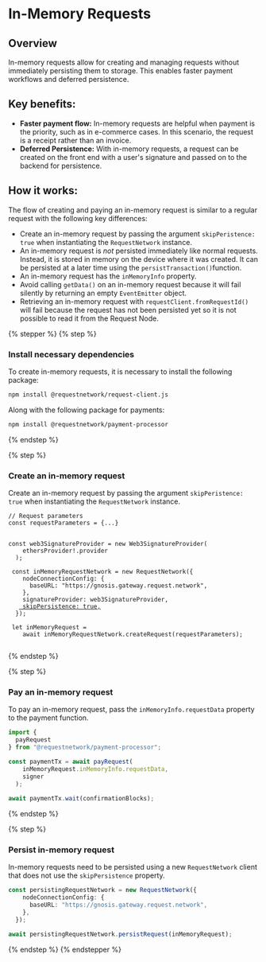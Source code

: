 # In-Memory Requests

## Overview

In-memory requests allow for creating and managing requests without immediately persisting them to storage. This enables faster payment workflows and deferred persistence.

## Key benefits:

* **Faster payment flow:** In-memory requests are helpful when payment is the priority, such as in e-commerce cases. In this scenario, the request is a receipt rather than an invoice.
* **Deferred Persistence:** With in-memory requests, a request can be created on the front end with a user's signature and passed on to the backend for persistence.

## How it works:

The flow of creating and paying an in-memory request is similar to a regular request with the following key differences:

* Create an in-memory request by passing the argument `skipPeristence: true` when instantiating the `RequestNetwork` instance.
* An in-memory request is _not_ persisted immediately like normal requests.  Instead, it is stored in memory on the device where it was created. It can be persisted at a later time using the `persistTransaction()`function.
* An in-memory request has the `inMemoryInfo`  property.
* Avoid calling `getData()` on an in-memory request because it will fail silently by returning an empty `EventEmitter` object.
* Retrieving an in-memory request with `requestClient.fromRequestId()` will fail because the request has not been persisted yet so it is not possible to read it from the Request Node.

{% stepper %}
{% step %}
### Install necessary dependencies

To create in-memory requests, it is necessary to install the following package:

```bash
npm install @requestnetwork/request-client.js
```

Along with the following package for payments:

```bash
npm install @requestnetwork/payment-processor
```
{% endstep %}

{% step %}
### Create an in-memory request

Create an in-memory request by passing the argument `skipPeristence: true` when instantiating the `RequestNetwork` instance.

<pre class="language-typescript"><code class="lang-typescript">// Request parameters 
const requestParameters = {...}


const web3SignatureProvider = new Web3SignatureProvider(
    ethersProvider!.provider
  );

 const inMemoryRequestNetwork = new RequestNetwork({
    nodeConnectionConfig: {
      baseURL: "https://gnosis.gateway.request.network",
    },
    signatureProvider: web3SignatureProvider,
   <a data-footnote-ref href="#user-content-fn-1"> skipPersistence: true,</a>
  });

 let inMemoryRequest =
    await inMemoryRequestNetwork.createRequest(requestParameters);

</code></pre>
{% endstep %}

{% step %}
### Pay an in-memory request

To pay an in-memory request, pass the `inMemoryInfo.requestData` property to the payment function.

```typescript
import {
  payRequest
} from "@requestnetwork/payment-processor";

const paymentTx = await payRequest(
    inMemoryRequest.inMemoryInfo.requestData,
    signer
  );
  
await paymentTx.wait(confirmationBlocks);

```
{% endstep %}

{% step %}
### Persist in-memory request

In-memory requests need to be persisted using a new `RequestNetwork` client that does not use the `skipPersistence` property.

```typescript
const persistingRequestNetwork = new RequestNetwork({
    nodeConnectionConfig: {
      baseURL: "https://gnosis.gateway.request.network",
    },
  });

await persistingRequestNetwork.persistRequest(inMemoryRequest);
```
{% endstep %}
{% endstepper %}

[^1]: Configure the RequestNetwork instance to produce in-memory requests


